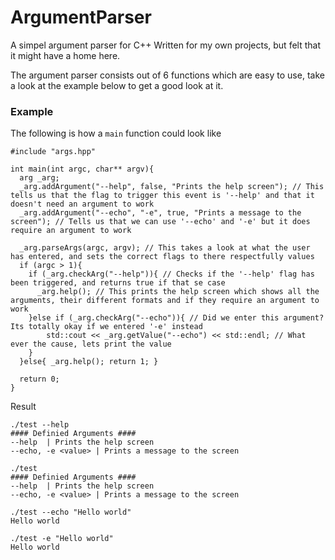 # ArgumentParser
A simpel argument parser for C++
Written for my own projects, but felt that it might have a home here.



The argument parser consists out of 6 functions which are easy to use, take a look at the example below to get a good look at it.


### Example
The following is how a `main` function could look like
```
#include "args.hpp"

int main(int argc, char** argv){
  arg _arg;
  _arg.addArgument("--help", false, "Prints the help screen"); // This tells us that the flag to trigger this event is '--help' and that it doesn't need an argument to work
  _arg.addArgument("--echo", "-e", true, "Prints a message to the screen"); // Tells us that we can use '--echo' and '-e' but it does require an argument to work

  _arg.parseArgs(argc, argv); // This takes a look at what the user has entered, and sets the correct flags to there respectfully values
  if (argc > 1){
    if (_arg.checkArg("--help")){ // Checks if the '--help' flag has been triggered, and returns true if that se case
      _arg.help(); // This prints the help screen which shows all the arguments, their different formats and if they require an argument to work
    }else if (_arg.checkArg("--echo")){ // Did we enter this argument? Its totally okay if we entered '-e' instead
        std::cout << _arg.getValue("--echo") << std::endl; // What ever the cause, lets print the value
    }
  }else{ _arg.help(); return 1; }

  return 0;
}

```
Result
```
./test --help
#### Definied Arguments ####
--help  | Prints the help screen
--echo, -e <value> | Prints a message to the screen

./test
#### Definied Arguments ####
--help  | Prints the help screen
--echo, -e <value> | Prints a message to the screen

./test --echo "Hello world"
Hello world

./test -e "Hello world"
Hello world
```
